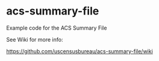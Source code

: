 # acs-summary-file
 Example code for the ACS Summary File

See Wiki for more info:

https://github.com/uscensusbureau/acs-summary-file/wiki
